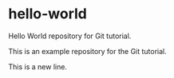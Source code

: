 # hello-world
Hello World repository for Git tutorial.

This is an example repository for the Git tutorial.

This is a new line.
